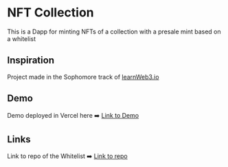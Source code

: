 # NFT Collection

This is a Dapp for minting NFTs of a collection with a presale mint based on a whitelist

## Inspiration

Project made in the Sophomore track of [learnWeb3.io](https://learnweb3.io/)

## Demo

Demo deployed in Vercel here :arrow_right: [Link to Demo](https://nft-collection-learn-web3-io.vercel.app/)

## Links

Link to repo of the Whitelist :arrow_right: [Link to repo](https://github.com/santipu03/whitelist-dapp)
